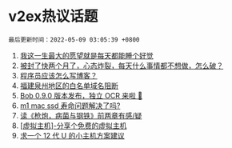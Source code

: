 # v2ex热议话题

`最后更新时间：2022-05-09 03:05:39 +0800`

1. [我这一生最大的愿望就是每天都能睡个好觉](https://www.v2ex.com/t/851523)
1. [被封了快两个月了，心态炸裂，每天什么事情都不想做，怎么破？](https://www.v2ex.com/t/851574)
1. [程序员应该怎么写博客？](https://www.v2ex.com/t/851549)
1. [福建泉州地区的白名单域名阻断](https://www.v2ex.com/t/851525)
1. [Bob 0.9.0 版本发布，独立 OCR 来啦 🎉](https://www.v2ex.com/t/851543)
1. [m1 mac ssd 寿命问题解决了吗?](https://www.v2ex.com/t/851563)
1. [读《枪炮，病菌与钢铁》前两章有感/疑](https://www.v2ex.com/t/851538)
1. [[虚拟主机]-分享个免费的虚拟主机](https://www.v2ex.com/t/851530)
1. [求一个 12 代 U 的小主机方案建议](https://www.v2ex.com/t/851506)


